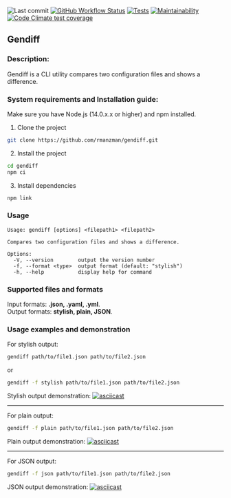 ![Last commit](https://img.shields.io/github/last-commit/rmanzman/gendiff?color=32c854)
[![GitHub Workflow Status](https://img.shields.io/github/actions/workflow/status/rmanzman/gendiff/hexlet-check.yml?color=32c854)](https://github.com/rmanzman/gendiff/actions)
[![Tests](https://github.com/rmanzman/gendiff/actions/workflows/gendiff.yml/badge.svg)](https://github.com/rmanzman/gendiff/actions/workflows/gendiff.yml)
[![Maintainability](https://img.shields.io/codeclimate/maintainability/rmanzman/gendiff?color=32c854&label=maintainability&logo=Code%20Climate&logoColor=32c854)](https://codeclimate.com/github/rmanzman/gendiff/maintainability)
[![Code Climate test coverage](https://img.shields.io/codeclimate/coverage/rmanzman/gendiff?color=32c854&label=test%20coverage&logo=Code%20Climate&logoColor=32c854)](https://codeclimate.com/github/rmanzman/gendiff/test_coverage)

## Gendiff

### Description:
Gendiff is a CLI utility compares two configuration files and shows a difference.

### System requirements and Installation guide:
Make sure you have Node.js (14.0.x.x or higher) and npm installed.

1. Clone the project
```bash
git clone https://github.com/rmanzman/gendiff.git
```
2. Install the project
```bash
cd gendiff
npm ci
```
3. Install dependencies
```bash
npm link
```

### Usage
```
Usage: gendiff [options] <filepath1> <filepath2>

Compares two configuration files and shows a difference.

Options:
  -V, --version        output the version number
  -f, --format <type>  output format (default: "stylish")
  -h, --help           display help for command
```

### Supported files and formats
Input formats: **.json, .yaml, .yml**.  
Output formats: **stylish, plain, JSON**.

### Usage examples and demonstration
For stylish output:
```bash
gendiff path/to/file1.json path/to/file2.json
```
or
```bash
gendiff -f stylish path/to/file1.json path/to/file2.json
```

Stylish output demonstration:
[![asciicast](https://asciinema.org/a/f3hz8UmzipMi7VSbBE58u6nM2.svg)](https://asciinema.org/a/f3hz8UmzipMi7VSbBE58u6nM2)
***
For plain output:
```bash
gendiff -f plain path/to/file1.json path/to/file2.json
```

Plain output demonstration:
[![asciicast](https://asciinema.org/a/FdZzW1c3wp4767KgVc10v8uma.svg)](https://asciinema.org/a/FdZzW1c3wp4767KgVc10v8uma)
***
For JSON output:
```bash
gendiff -f json path/to/file1.json path/to/file2.json
```

JSON output demonstration:
[![asciicast](https://asciinema.org/a/KkaQllbvmpATilKNn9Jey50Cz.svg)](https://asciinema.org/a/KkaQllbvmpATilKNn9Jey50Cz)